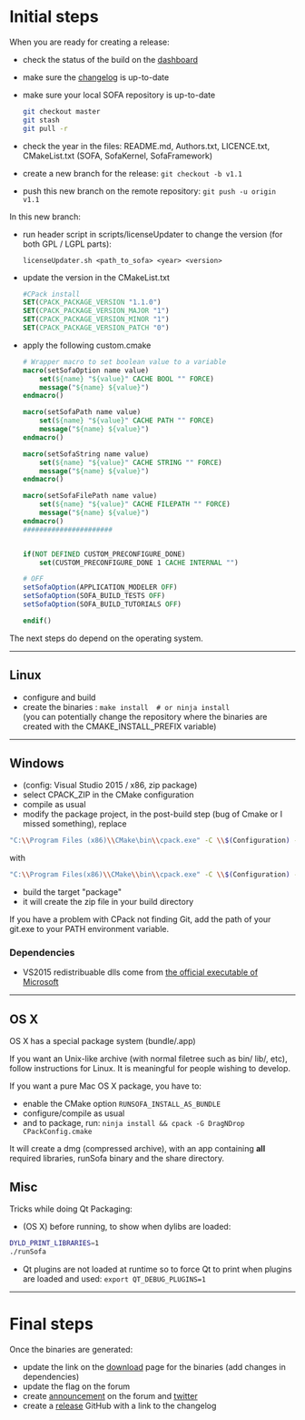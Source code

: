 # Initial steps

When you are ready for creating a release:

*   check the status of the build on the [dashboard](http://www.sofa-framework.org/dash/)
*   make sure the [changelog](https://github.com/sofa-framework/sofa/blob/master/CHANGELOG.md) is up-to-date
*   make sure your local SOFA repository is up-to-date  
    ```bash
    git checkout master  
    git stash  
    git pull -r
    ```
    
*   check the year in the files: README.md, Authors.txt, LICENCE.txt, CMakeList.txt (SOFA, SofaKernel, SofaFramework)
*   create a new branch for the release: `git checkout -b v1.1`
*   push this new branch on the remote repository: `git push -u origin v1.1`

In this new branch:  

*   run header script in scripts/licenseUpdater to change the version (for both GPL / LGPL parts):
    ```
    licenseUpdater.sh <path_to_sofa> <year> <version>
    ```
    
*   update the version in the CMakeList.txt  
    ```cmake
    #CPack install  
    SET(CPACK_PACKAGE_VERSION "1.1.0")  
    SET(CPACK_PACKAGE_VERSION_MAJOR "1")  
    SET(CPACK_PACKAGE_VERSION_MINOR "1")  
    SET(CPACK_PACKAGE_VERSION_PATCH "0")
    ```
    
*   apply the following custom.cmake  
    ```cmake
    # Wrapper macro to set boolean value to a variable
    macro(setSofaOption name value)
        set(${name} "${value}" CACHE BOOL "" FORCE)
        message("${name} ${value}")
    endmacro()

    macro(setSofaPath name value)
        set(${name} "${value}" CACHE PATH "" FORCE)
        message("${name} ${value}")
    endmacro()

    macro(setSofaString name value)
        set(${name} "${value}" CACHE STRING "" FORCE)
        message("${name} ${value}")
    endmacro()

    macro(setSofaFilePath name value)
        set(${name} "${value}" CACHE FILEPATH "" FORCE)
        message("${name} ${value}")
    endmacro()
    ######################


    if(NOT DEFINED CUSTOM_PRECONFIGURE_DONE)
        set(CUSTOM_PRECONFIGURE_DONE 1 CACHE INTERNAL "")

    # OFF
    setSofaOption(APPLICATION_MODELER OFF)
    setSofaOption(SOFA_BUILD_TESTS OFF)
    setSofaOption(SOFA_BUILD_TUTORIALS OFF)

    endif()
    ```

The next steps do depend on the operating system.

* * * 

## Linux

*   configure and build
*   create the binaries : `make install  # or ninja install`  
    (you can potentially change the repository where the binaries are created with the CMAKE_INSTALL_PREFIX variable)

* * * 

## Windows

-   (config: Visual Studio 2015 / x86, zip package)
-   select CPACK_ZIP in the CMake configuration
-   compile as usual
-   modify the package project, in the post-build step (bug of Cmake or
    I missed something), replace  
```bash
"C:\\Program Files (x86)\\CMake\bin\\cpack.exe" -C \\$(Configuration) --config ./CPackConfig.cmake
```  
with  
```bash
"C:\\Program Files(x86)\\CMake\\bin\\cpack.exe" -C \\$(Configuration) --config ./CPackConfig.cmake -G ZIP
```  

-   build the target "package"
-   it will create the zip file in your build directory

If you have a problem with CPack not finding Git, add the path of your
git.exe to your PATH environment variable.

### Dependencies

-   VS2015 redistribuable dlls come from [the official executable of
    Microsoft](https://www.microsoft.com/en-US/download/details.aspx?id=48145)

* * * 

## OS X

OS X has a special package system (bundle/.app)

If you want an Unix-like archive (with normal filetree such as bin/
lib/, etc), follow instructions for Linux. It is meaningful for people
wishing to develop.

If you want a pure Mac OS X package, you have to:

-   enable the CMake option `RUNSOFA_INSTALL_AS_BUNDLE`
-   configure/compile as usual
-   and to package, run: `ninja install && cpack -G DragNDrop CPackConfig.cmake`

It will create a dmg (compressed archive), with an app containing
**all** required libraries, runSofa binary and the share directory.

## Misc

Tricks while doing Qt Packaging:

- (OS X) before running, to show when dylibs are loaded:  
```bash
DYLD_PRINT_LIBRARIES=1
./runSofa
```
- Qt plugins are not loaded at runtime so to force Qt to print when plugins are loaded and used: `export QT_DEBUG_PLUGINS=1`

* * * 

# Final steps

Once the binaries are generated:

*   update the link on the [download](https://www.sofa-framework.org/download/) page for the binaries (add changes in dependencies)
*   update the flag on the forum
*   create [announcement](https://www.sofa-framework.org/community/forum/section/announcements-infos/) on the forum and [twitter](https://twitter.com/SofaFramework)
*   create a [release](https://github.com/sofa-framework/sofa/releases) GitHub with a link to the changelog
